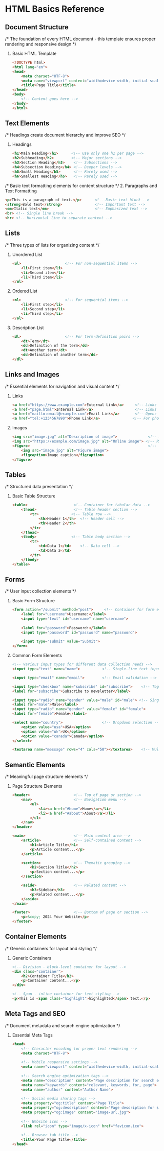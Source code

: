 # HTML Basics Reference

## Document Structure
/* The foundation of every HTML document - this template ensures proper rendering and responsive design */
1. Basic HTML Template
   ```html
   <!DOCTYPE html>
   <html lang="en">
   <head>
       <meta charset="UTF-8">
       <meta name="viewport" content="width=device-width, initial-scale=1.0">
       <title>Page Title</title>
   </head>
   <body>
       <!-- Content goes here -->
   </body>
   </html>
   ```

## Text Elements
/* Headings create document hierarchy and improve SEO */
1. Headings
   ```html
   <h1>Main Heading</h1>      <!-- Use only one h1 per page -->
   <h2>Subheading</h2>        <!-- Major sections -->
   <h3>Section Heading</h3>    <!-- Subsections -->
   <h4>Subsection Heading</h4> <!-- Deeper levels -->
   <h5>Small Heading</h5>      <!-- Rarely used -->
   <h6>Smallest Heading</h6>   <!-- Rarely used -->
   ```

/* Basic text formatting elements for content structure */
2. Paragraphs and Text Formatting
   ```html
   <p>This is a paragraph of text.</p>      <!-- Basic text block -->
   <strong>Bold text</strong>               <!-- Important text -->
   <em>Italic text</em>                     <!-- Emphasized text -->
   <br> <!-- Single line break -->
   <hr> <!-- Horizontal line to separate content -->
   ```

## Lists
/* Three types of lists for organizing content */
1. Unordered List
   ```html
   <ul>                    <!-- For non-sequential items -->
       <li>First item</li>
       <li>Second item</li>
       <li>Third item</li>
   </ul>
   ```

2. Ordered List
   ```html
   <ol>                    <!-- For sequential items -->
       <li>First step</li>
       <li>Second step</li>
       <li>Third step</li>
   </ol>
   ```

3. Description List
   ```html
   <dl>                    <!-- For term-definition pairs -->
       <dt>Term</dt>
       <dd>Definition of the term</dd>
       <dt>Another term</dt>
       <dd>Definition of another term</dd>
   </dl>
   ```

## Links and Images
/* Essential elements for navigation and visual content */
1. Links
   ```html
   <a href="https://www.example.com">External Link</a>     <!-- Links to other websites -->
   <a href="page.html">Internal Link</a>                   <!-- Links within your site -->
   <a href="mailto:email@example.com">Email Link</a>       <!-- Opens email client -->
   <a href="tel:+1234567890">Phone Link</a>               <!-- For phone numbers -->
   ```

2. Images
   ```html
   <img src="image.jpg" alt="Description of image">              <!-- Basic image with alt text -->
   <img src="https://example.com/image.jpg" alt="Online image"> <!-- Remote image -->
   <figure>                                                      <!-- Image with caption -->
       <img src="image.jpg" alt="Figure image">
       <figcaption>Image caption</figcaption>
   </figure>
   ```

## Tables
/* Structured data presentation */
1. Basic Table Structure
   ```html
   <table>                     <!-- Container for tabular data -->
       <thead>                 <!-- Table header section -->
           <tr>               <!-- Table row -->
               <th>Header 1</th>  <!-- Header cell -->
               <th>Header 2</th>
           </tr>
       </thead>
       <tbody>                <!-- Table body section -->
           <tr>
               <td>Data 1</td>    <!-- Data cell -->
               <td>Data 2</td>
           </tr>
       </tbody>
   </table>
   ```

## Forms
/* User input collection elements */
1. Basic Form Structure
   ```html
   <form action="/submit" method="post">     <!-- Container for form elements -->
       <label for="username">Username:</label>
       <input type="text" id="username" name="username">
       
       <label for="password">Password:</label>
       <input type="password" id="password" name="password">
       
       <input type="submit" value="Submit">
   </form>
   ```

2. Common Form Elements
   ```html
   <!-- Various input types for different data collection needs -->
   <input type="text" name="name">          <!-- Single-line text input -->

   <input type="email" name="email">        <!-- Email validation -->

   <input type="checkbox" name="subscribe" id="subscribe">    <!-- Toggle option -->
   <label for="subscribe">Subscribe to newsletter</label>

   <input type="radio" name="gender" value="male" id="male"> <!-- Single choice from group -->
   <label for="male">Male</label>
   <input type="radio" name="gender" value="female" id="female">
   <label for="female">Female</label>

   <select name="country">                  <!-- Dropdown selection -->
       <option value="usa">USA</option>
       <option value="uk">UK</option>
       <option value="canada">Canada</option>
   </select>

   <textarea name="message" rows="4" cols="50"></textarea>    <!-- Multi-line text input -->
   ```

## Semantic Elements
/* Meaningful page structure elements */
1. Page Structure Elements
   ```html
   <header>                    <!-- Top of page or section -->
       <nav>                   <!-- Navigation menu -->
           <ul>
               <li><a href="#home">Home</a></li>
               <li><a href="#about">About</a></li>
           </ul>
       </nav>
   </header>

   <main>                      <!-- Main content area -->
       <article>               <!-- Self-contained content -->
           <h1>Article Title</h1>
           <p>Article content...</p>
       </article>

       <section>               <!-- Thematic grouping -->
           <h2>Section Title</h2>
           <p>Section content...</p>
       </section>

       <aside>                 <!-- Related content -->
           <h3>Sidebar</h3>
           <p>Related content...</p>
       </aside>
   </main>

   <footer>                    <!-- Bottom of page or section -->
       <p>&copy; 2024 Your Website</p>
   </footer>
   ```

## Container Elements
/* Generic containers for layout and styling */
1. Generic Containers
   ```html
   <!-- Division - block-level container for layout -->
   <div class="container">
       <h2>Container Title</h2>
       <p>Container content...</p>
   </div>

   <!-- Span - inline container for text styling -->
   <p>This is <span class="highlight">highlighted</span> text.</p>
   ```

## Meta Tags and SEO
/* Document metadata and search engine optimization */
1. Essential Meta Tags
   ```html
   <head>
       <!-- Character encoding for proper text rendering -->
       <meta charset="UTF-8">
       
       <!-- Mobile responsive settings -->
       <meta name="viewport" content="width=device-width, initial-scale=1.0">
       
       <!-- Search engine optimization tags -->
       <meta name="description" content="Page description for search engines">
       <meta name="keywords" content="relevant, keywords, for, page">
       <meta name="author" content="Author Name">
       
       <!-- Social media sharing tags -->
       <meta property="og:title" content="Page Title">
       <meta property="og:description" content="Page description for social media">
       <meta property="og:image" content="image-url.jpg">
       
       <!-- Website icon -->
       <link rel="icon" type="image/x-icon" href="favicon.ico">
       
       <!-- Browser tab title -->
       <title>Your Page Title</title>
   </head>
   ```

